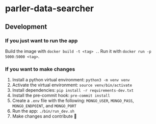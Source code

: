 # parler-data-searcher

## Development

### If you just want to run the app

Build the image with `docker build -t <tag> .`. Run it with `docker run -p 5000:5000 <tag>`.

### If you want to make changes

1. Install a python virtual environment: `python3 -m venv venv`
2. Activate the virtual environment: `source venv/bin/activate`
3. Install dependencies: `pip install -r requirements-dev.txt`
4. Install the pre-commit hook: `pre-commit install`
5. Create a `.env` file with the following: `MONGO_USER`, `MONGO_PASS`, `MONGO_ENDPOINT`, and `MONGO_PORT`
6. Run the app: `./bin/run_dev.sh`
7. Make changes and contribute 🙌
